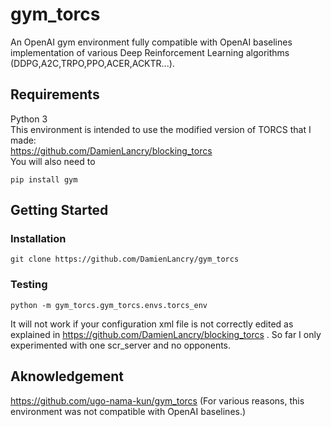 # gym_torcs
An OpenAI gym environment fully compatible with OpenAI baselines implementation of various Deep Reinforcement Learning algorithms (DDPG,A2C,TRPO,PPO,ACER,ACKTR...).


## Requirements
Python 3 <br />
This environment is intended to use the modified version of TORCS that I made:<br />
https://github.com/DamienLancry/blocking_torcs <br />
You will also need to 
``` 
pip install gym
```

## Getting Started
### Installation
```
git clone https://github.com/DamienLancry/gym_torcs
```
### Testing
```
python -m gym_torcs.gym_torcs.envs.torcs_env
```
It will not work if your configuration xml file is not correctly edited as explained in https://github.com/DamienLancry/blocking_torcs . So far I only experimented with one scr_server and no opponents.  
## Aknowledgement
https://github.com/ugo-nama-kun/gym_torcs (For various reasons, this environment was not compatible with OpenAI baselines.)<br />
